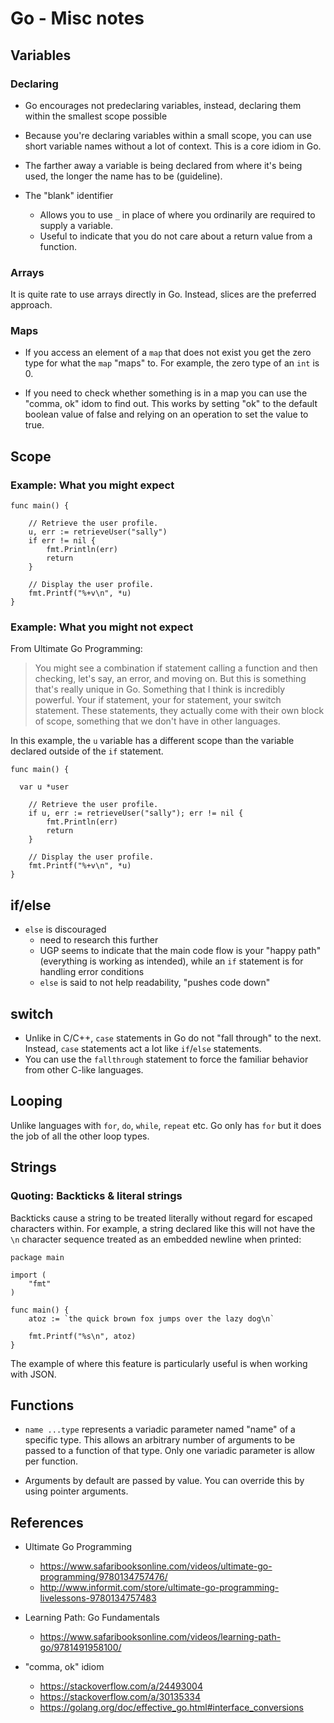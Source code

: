 # Go - Misc notes

## Variables

### Declaring

- Go encourages not predeclaring variables, instead, declaring them within
  the smallest scope possible

- Because you're declaring variables within a small scope, you can use
  short variable names without a lot of context. This is a core idiom
  in Go.

- The farther away a variable is being declared from where it's being
  used, the longer the name has to be (guideline).

- The "blank" identifier
    - Allows you to use `_` in place of where you ordinarily are required
      to supply a variable.
    - Useful to indicate that you do not care about a return value from
      a function.


### Arrays

It is quite rate to use arrays directly in Go. Instead, slices are the
preferred approach.

### Maps

- If you access an element of a `map` that does not exist you get the zero type
  for what the `map` "maps" to. For example, the zero type of an `int` is 0.

- If you need to check whether something is in a map you can use the
  "comma, ok" idom to find out. This works by setting "ok" to the
  default boolean value of false and relying on an operation to set
  the value to true.

## Scope

### Example: What you might expect


```golang
func main() {

	// Retrieve the user profile.
	u, err := retrieveUser("sally")
	if err != nil {
		fmt.Println(err)
		return
	}

	// Display the user profile.
	fmt.Printf("%+v\n", *u)
}
```

### Example: What you might not expect

From Ultimate Go Programming:

> You might see a combination if statement calling a function and then
> checking, let's say, an error, and moving on. But this is something that's
> really unique in Go. Something that I think is incredibly powerful. Your if
> statement, your for statement, your switch statement. These statements, they
> actually come with their own block of scope, something that we don't have in
> other languages.

In this example, the `u` variable has a different scope than the variable
declared outside of the `if` statement.

```golang
func main() {

  var u *user

	// Retrieve the user profile.
	if u, err := retrieveUser("sally"); err != nil {
		fmt.Println(err)
		return
	}

	// Display the user profile.
	fmt.Printf("%+v\n", *u)
}
```

## if/else

- `else` is discouraged
    - need to research this further
    - UGP seems to indicate that the main code flow is your "happy path" (everything
      is working as intended), while an `if` statement is for handling error conditions
    - `else` is said to not help readability, "pushes code down"

## switch

- Unlike in C/C++, `case` statements in Go do not "fall through" to the next.
  Instead, `case` statements act a lot like `if`/`else` statements.
- You can use the `fallthrough` statement to force the familiar behavior from
  other C-like languages.

## Looping

Unlike languages with `for`, `do`, `while`, `repeat` etc. Go only has `for`
but it does the job of all the other loop types.

## Strings

### Quoting: Backticks & literal strings

Backticks cause a string to be treated literally without regard for escaped characters
within. For example, a string declared like this will not have the `\n` character
sequence treated as an embedded newline when printed:

```golang
package main

import (
    "fmt"
)

func main() {
    atoz := `the quick brown fox jumps over the lazy dog\n`

    fmt.Printf("%s\n", atoz)
}
```

The example of where this feature is particularly useful is when working with JSON.

## Functions

- `name ...type` represents a variadic parameter named "name" of a
  specific type. This allows an arbitrary number of arguments to be
  passed to a function of that type. Only one variadic parameter is
  allow per function.

- Arguments by default are passed by value. You can override this by using
  pointer arguments.

## References

- Ultimate Go Programming
    - https://www.safaribooksonline.com/videos/ultimate-go-programming/9780134757476/
    - http://www.informit.com/store/ultimate-go-programming-livelessons-9780134757483

- Learning Path: Go Fundamentals
    - https://www.safaribooksonline.com/videos/learning-path-go/9781491958100/

- "comma, ok" idiom
    - https://stackoverflow.com/a/24493004
    - https://stackoverflow.com/a/30135334
    - https://golang.org/doc/effective_go.html#interface_conversions
